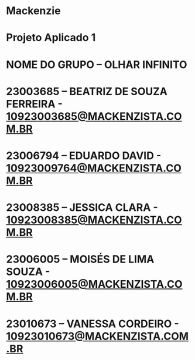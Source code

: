 # Mackenzie
# Projeto Aplicado 1

# NOME DO GRUPO – OLHAR INFINITO 

# 23003685 – BEATRIZ DE SOUZA FERREIRA - 10923003685@MACKENZISTA.COM.BR
# 23006794 – EDUARDO DAVID - 10923009764@MACKENZISTA.COM.BR
# 23008385 – JESSICA CLARA     - 10923008385@MACKENZISTA.COM.BR
# 23006005 – MOISÉS DE LIMA SOUZA - 10923006005@MACKENZISTA.COM.BR
# 23010673 – VANESSA CORDEIRO - 10923010673@MACKENZISTA.COM.BR
